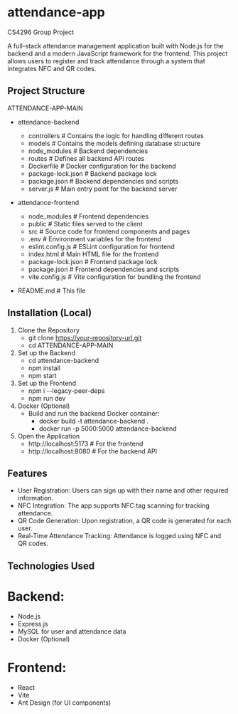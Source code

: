 # attendance-app
CS4296 Group Project

A full-stack attendance management application built with Node.js for the backend and a modern JavaScript framework for the frontend. This project allows users to register and track attendance through a system that integrates NFC and QR codes.

## Project Structure
ATTENDANCE-APP-MAIN
- attendance-backend
   - controllers        # Contains the logic for handling different routes
   - models             # Contains the models defining database structure
   - node_modules       # Backend dependencies
   - routes             # Defines all backend API routes
   - Dockerfile         # Docker configuration for the backend
   - package-lock.json  # Backend package lock
   - package.json       # Backend dependencies and scripts
   - server.js          # Main entry point for the backend server

- attendance-frontend
   - node_modules       # Frontend dependencies
   - public             # Static files served to the client
   - src                # Source code for frontend components and pages
   - .env               # Environment variables for the frontend
   - eslint.config.js   # ESLint configuration for frontend
   - index.html         # Main HTML file for the frontend
   - package-lock.json  # Frontend package lock
   - package.json       # Frontend dependencies and scripts
   - vite.config.js     # Vite configuration for bundling the frontend

- README.md             # This file

## Installation (Local)
1. Clone the Repository
   - git clone https://your-repository-url.git
   - cd ATTENDANCE-APP-MAIN
2. Set up the Backend
   - cd attendance-backend
   - npm install
   - npm start
3. Set up the Frontend
   - npm i --legacy-peer-deps
   - npm run dev
4. Docker (Optional)
   - Build and run the backend Docker container:
      - docker build -t attendance-backend .
      - docker run -p 5000:5000 attendance-backend
5. Open the Application
   - http://localhost:5173  # For the frontend
   - http://localhost:8080  # For the backend API


## Features
- User Registration: Users can sign up with their name and other required information.
- NFC Integration: The app supports NFC tag scanning for tracking attendance.
- QR Code Generation: Upon registration, a QR code is generated for each user.
- Real-Time Attendance Tracking: Attendance is logged using NFC and QR codes.

## Technologies Used
# Backend:
- Node.js
- Express.js
- MySQL for user and attendance data
- Docker (Optional)
# Frontend:
- React
- Vite
- Ant Design (for UI components)
